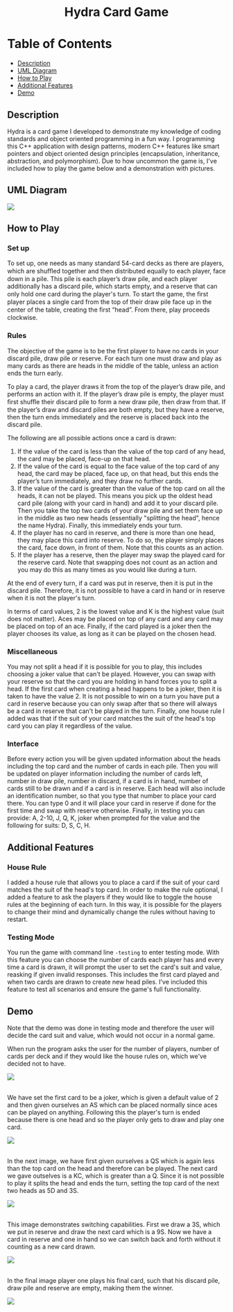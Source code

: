 <div align="center">

# Hydra Card Game

</div>

# Table of Contents

- [Description](#description)
- [UML Diagram](#uml-diagram)
- [How to Play](#how-to-play)
- [Additional Features](#additional-features)
- [Demo](#demo)

<a name="description"></a>
## Description
Hydra is a card game I developed to demonstrate my knowledge of coding standards and object oriented programming in a fun way.
I programming this C++ application with design patterns, modern C++ features like smart pointers 
and object oriented design principles (encapsulation, inheritance, abstraction, and polymorphism). 
Due to how uncommon the game is, I've included how to play the game below and a demonstration with pictures.

<a name="uml-diagram"></a>
## UML Diagram
![](Images/Hydra_UML.png)

<a name="how-to-play"></a>
## How to Play

### Set up
To set up, one needs as many standard 54-card decks as there are players, which are shuﬄed together and then distributed equally to each player, face down in a pile. 
This pile is each player’s draw pile, and each player additionally has a discard pile, which starts empty, and a reserve that can only hold one card during the player's turn. 
To start the game, the ﬁrst player places a single card from the top of their draw pile face up in the center of the table, creating the ﬁrst “head”. 
From there, play proceeds clockwise. 

### Rules
The objective of the game is to be the first player to have no cards in your discard pile, draw pile or reserve. 
For each turn one must draw and play as many cards as there are heads in the middle of the table, unless an action ends the turn early. 

To play a card, the player draws it from the top of the player’s draw pile, and performs an action with it. 
If the player’s draw pile is empty, the player must ﬁrst shuﬄe their discard pile to form a new draw pile, then draw from that. 
If the player’s draw and discard piles are both empty, but they have a reserve, then the turn ends immediately and the reserve is placed back into the discard pile. 

The following are all possible actions once a card is drawn:
1. If the value of the card is less than the value of the top card of any head, the card may be placed, face-up on that head.
2. If the value of the card is equal to the face value of the top card of any head, the card may be placed, face up, on that head, but this ends the player’s turn immediately, and they draw no further cards.
3. If the value of the card is greater than the value of the top card on all the heads, it can not be played. This means you pick up the oldest head card pile (along with your card in hand) and add it to your discard pile. 
Then you take the top two cards of your draw pile and set them face up in the middle as two new heads (essentially "splitting the head", hence the name Hydra). Finally, this immediately ends your turn.
4. If the player has no card in reserve, and there is more than one head, they may place this card into reserve. To do so, the player simply places the card, face down, in front of them. Note that this counts as an action.
5. If the player has a reserve, then the player may swap the played card for the reserve card. Note that swapping does not count as an action and you may do this as many times as you would like during a turn.

At the end of every turn, if a card was put in reserve, then it is put in the discard pile.
Therefore, it is not possible to have a card in hand or in reserve when it is not the player's turn.

In terms of card values, 2 is the lowest value and K is the highest value (suit does not matter).
Aces may be placed on top of any card and any card may be placed on top of an ace.
Finally, if the card played is a joker then the player chooses its value, as long as it can be played on the chosen head. 

### Miscellaneous

You may not split a head if it is possible for you to play, this includes choosing a joker value that can't be played. 
However, you can swap with your reserve so that the card you are holding in hand forces you to split a head.
If the first card when creating a head happens to be a joker, then it is taken to have the value 2.
It is not possible to win on a turn you have put a card in reserve because you can only swap after that so there will always be a card in reserve that can't be played in the turn.
Finally, one house rule I added was that if the suit of your card matches the suit of the head's top card you can play it regardless of the value. 

### Interface

Before every action you will be given updated information about the heads including the top card and the number of cards in each pile. 
Then you will be updated on player information including the number of cards left, number in draw pile, number in discard, if a card is in hand, number of cards still to be drawn and if a card is in reserve. 
Each head will also include an identification number, so that you type that number to place your card there. You can type 0 and it will place your card in reserve if done for the first time and swap with reserve otherwise. 
Finally, in testing you can provide: A, 2-10, J, Q, K, joker when prompted for the value and the following for suits: D, S, C, H.

<a name="additional-features"></a>
## Additional Features

### House Rule

I added a house rule that allows you to place a card if the suit of your card matches the suit of the head's top card.
In order to make the rule optional, I added a feature to ask the players if they would like to toggle the house rules at the beginning of each turn.
In this way, it is possible for the players to change their mind and dynamically change the rules without having to restart. 

### Testing Mode

You run the game with command line `-testing` to enter testing mode. With this feature you can choose the number of cards each player has and 
every time a card is drawn, it will prompt the user to set the card's suit and value, reasking if given invalid responses. 
This includes the first card played and when two cards are drawn to create new head piles. 
I've included this feature to test all scenarios and ensure the game's full functionality. 

<a name="demo"></a>
## Demo 

Note that the demo was done in testing mode and therefore the user will decide the card suit and value, which would not occur in a normal game. <br/>

When run the program asks the user for the number of players, number of cards per deck and if they would like the house rules on, which we've decided not to have.

![](Images/Hydra_Demo1.png) <br/><br/>


We have set the first card to be a joker, which is given a default value of 2 and then given ourselves an AS which can be placed normally since aces can be played on anything.
Following this the player's turn is ended because there is one head and so the player only gets to draw and play one card.

![](Images/Hydra_Demo2.png) <br/><br/>

In the next image, we have first given ourselves a QS which is again less than the top card on the head and therefore can be played. 
The next card we gave outselves is a KC, which is greater than a Q. Since it is not possible to play it splits the head and ends the turn, setting the top card of the next two heads as 5D and 3S. 

![](Images/Hydra_Demo3.png) <br/><br/>

This image demonstrates switching capabilities. First we draw a 3S, which we put in reserve and draw the next card which is a 9S. Now we have a card in reserve and one in hand so we can switch back and forth without it counting as a new card drawn. 

![](Images/Hydra_Demo4.png) <br/><br/>

In the final image player one plays his final card, such that his discard pile, draw pile and reserve are empty, making them the winner. 

![](Images/Hydra_Demo5.png)


